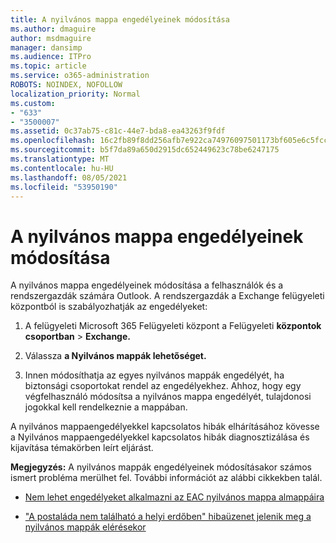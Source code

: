 ```yaml
---
title: A nyilvános mappa engedélyeinek módosítása
ms.author: dmaguire
author: msdmaguire
manager: dansimp
ms.audience: ITPro
ms.topic: article
ms.service: o365-administration
ROBOTS: NOINDEX, NOFOLLOW
localization_priority: Normal
ms.custom:
- "633"
- "3500007"
ms.assetid: 0c37ab75-c81c-44e7-bda8-ea43263f9fdf
ms.openlocfilehash: 16c2fb89f8dd256afb7e922ca74976097501173bf605e6c5fccc73019a71edcd
ms.sourcegitcommit: b5f7da89a650d2915dc652449623c78be6247175
ms.translationtype: MT
ms.contentlocale: hu-HU
ms.lasthandoff: 08/05/2021
ms.locfileid: "53950190"
---
```

# <a name="changing-public-folder-permissions"></a>A nyilvános mappa engedélyeinek módosítása

A nyilvános mappa engedélyeinek módosítása a felhasználók és a rendszergazdák számára Outlook. A rendszergazdák a Exchange felügyeleti központból is szabályozhatják az engedélyeket:
  
1. A felügyeleti Microsoft 365 Felügyeleti központ a Felügyeleti **központok csoportban** \> **Exchange.**

2. Válassza **a Nyilvános mappák lehetőséget.**

3. Innen módosíthatja az egyes nyilvános mappák engedélyét, ha biztonsági csoportokat rendel az engedélyekhez. Ahhoz, hogy egy végfelhasználó módosítsa a nyilvános mappa engedélyét, tulajdonosi jogokkal kell rendelkeznie a mappában.

A nyilvános mappaengedélyekkel kapcsolatos hibák elhárításához kövesse a Nyilvános mappaengedélyekkel kapcsolatos hibák diagnosztizálása és kijavítása témakörben leírt eljárást. [](https://docs.microsoft.com/exchange/troubleshoot/public-folders/public-folder-permission-issues)

**Megjegyzés:** A nyilvános mappák engedélyeinek módosításakor számos ismert probléma merülhet fel. További információt az alábbi cikkekben talál.

- [Nem lehet engedélyeket alkalmazni az EAC nyilvános mappa almappáira](https://docs.microsoft.com/exchange/troubleshoot/public-folders/can%E2%80%99t-apply-permissions-public-folder-subfolders)

- ["A postaláda nem található a helyi erdőben" hibaüzenet jelenik meg a nyilvános mappák elérésekor](https://docs.microsoft.com/exchange/troubleshoot/public-folders/mailbox-not-found-local-forest-public-folder)

